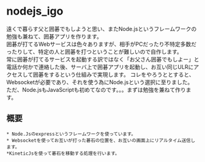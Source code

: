 ﻿nodejs_igo
==========

遠くで暮らす父と囲碁でもしようと思い、またNode.jsというフレームワークの勉強も兼ねて、囲碁アプリを作ります。  
囲碁が打てるWebサービスは色々ありますが、相手がPCだったり不特定多数だったりして、特定の人と囲碁を打つということが難しいので自作します。  
常に囲碁が打てるサービスを起動する訳ではなく「お父さん囲碁でもしよー」と電話か何かで連絡した後、サーバ上で囲碁アプリを起動し、お互い同じULRにアクセスして囲碁をするという仕組みで実現します。
コレをやろうととすると、Websocketが必要であり、それを使う為にNode.jsという選択に至りました。
ただ、Node.jsもJavaScriptも初めてなのです。。。まずは勉強を兼ねて作ります。

概要
----------  
    * Node.Jsのexpressというフレームワークを使っています。
    * Websocketを使ってお互いが打った碁石の位置を、お互いの画面上にリアルタイム送信します。
    *KineticJsを使って碁石を移動する処理を行います。
